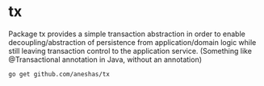 # tx
Package tx provides a simple transaction abstraction in order to enable decoupling/abstraction of persistence from
application/domain logic while still leaving transaction control to the application service.
(Something like @Transactional annotation in Java, without an annotation)

`go get github.com/aneshas/tx`
